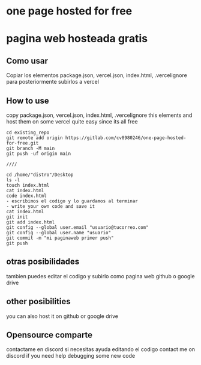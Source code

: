 # one page hosted for free
# pagina web hosteada gratis


## Como usar

Copiar los elementos  package.json, vercel.json, index.html, .vercelignore para posteriormente subirlos a vercel

## How to use 
copy  package.json, vercel.json, index.html, .vercelignore this elements and host them on some vercel quite easy since its all free

```
cd existing_repo
git remote add origin https://gitlab.com/cv8980246/one-page-hosted-for-free.git
git branch -M main
git push -uf origin main

////

cd /home/"distro"/Desktop
ls -l
touch index.html
cat index.html
code index.html
- escribimos el codigo y lo guardamos al terminar
- write your own code and save it
cat index.html
git init
git add index.html
git config --global user.email "usuario@tucorreo.com"
git config --global user.name "usuario"
git commit -m "mi paginaweb primer push"
git push
```
## otras posibilidades
tambien puedes editar el codigo y subirlo como pagina web github o google drive

## other posibilities 

you can also host it on github or google drive
## Opensource comparte 
contactame en discord si necesitas ayuda editando el codigo
contact me on discord if you need help debugging some new code
